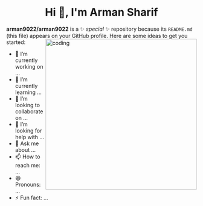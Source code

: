 <h1 align="center">Hi 👋, I'm Arman Sharif</h1>

**arman9022/arman9022** is a ✨ _special_ ✨ repository because its `README.md` (this file) appears on your GitHub profile.
<img src="[[https://codingpixelmedia.s3-accelerate.amazonaws.com/2023/07/output-onlinegiftools.gif](https://i.gifer.com/19Fu.gif](https://i.gifer.com/19Fu.gif)](https://dxbcode.com/assets/images/index-meta.gif)" alt="coding" width="400px" align="right">
Here are some ideas to get you started:

- 🔭 I’m currently working on ...
- 🌱 I’m currently learning ...
- 👯 I’m looking to collaborate on ...
- 🤔 I’m looking for help with ...
- 💬 Ask me about ...
- 📫 How to reach me: ...
- 😄 Pronouns: ...
- ⚡ Fun fact: ...

